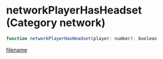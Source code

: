 # networkPlayerHasHeadset (Category network)

```js
function networkPlayerHasHeadset(player: number): boolean
```

[filename](networkPlayerHasHeadset_m.md ':include')